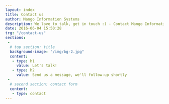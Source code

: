 ```yaml
---
layout: index
title: Contact us
author: Mango Information Systems
description: We love to talk, get in touch :) - Contact Mango Information Systems.
date: 2016-06-04 15:50:28
trg: "/contact-us"
sections:
 -
  # top section: title
  background-image: "/img/bg-2.jpg"
  content:
   - type: h1
     value: Let's talk!
   - type: h2
     value: Send us a message, we'll follow-up shortly
 -
  # second section: contact form
  content:
   - type: contact
---
```

